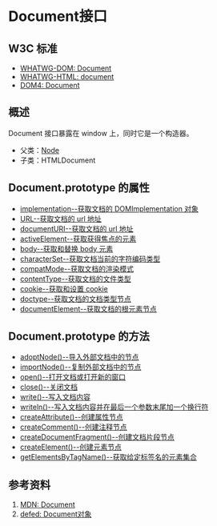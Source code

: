 # Document接口

## W3C 标准
- [WHATWG-DOM: Document](https://dom.spec.whatwg.org/#interface-document)
- [WHATWG-HTML: document](https://html.spec.whatwg.org/multipage/dom.html#the-document-object)
- [DOM4: Document](https://www.w3.org/TR/dom/#interface-document)

## 概述
Document 接口暴露在 window 上，同时它是一个构造器。

- 父类：[Node](../Node/Node.md)
- 子类：HTMLDocument

## Document.prototype 的属性

- [implementation--获取文档的 DOMImplementation 对象](./implementation/implementation.md)
- [URL--获取文档的 url 地址](./URL/URL.md)
- [documentURI--获取文档的 url 地址](./documentURI/documentURI.md)
- [activeElement--获取获得焦点的元素](./activeElement/activeElement.md)
- [body--获取和替换 body 元素](./body/body.md)
- [characterSet--获取文档当前的字符编码类型](./characterSet/characterSet.md)
- [compatMode--获取文档的渲染模式](./compatMode/compatMode.md)
- [contentType--获取文档的文件类型](./contentType/contentType.md)
- [cookie--获取和设置 cookie](./cookie/cookie.md)
- [doctype--获取文档的文档类型节点](./doctype/doctype.md)
- [documentElement--获取文档的根元素节点](./documentElement/documentElement.md)

## Document.prototype 的方法

- [adoptNode()--导入外部文档中的节点](./adoptNode()/adoptNode().md)
- [importNode()--复制外部文档中的节点](./importNode()/importNode().md)
- [open()--打开文档或打开新的窗口](./open()/open().md)
- [close()--关闭文档](./close()/close().md)
- [write()--写入文档内容](./write()/write().md)
- [writeln()--写入文档内容并在最后一个参数末尾加一个换行符](./writeln()/writeln().md)
- [createAttribute()--创建属性节点](./createAttribute()/createAttribute().md)
- [createComment()--创建注释节点](./createComment()/createComment().md)
- [createDocumentFragment()--创建文档片段节点](./createDocumentFragment()/createDocumentFragment().md)
- [createElement()--创建元素节点](./createElement()/createElement.md)
- [getElementsByTagName()--获取给定标签名的元素集合](./getElementsByTagName()/getElementsByTagName().md)


## 参考资料
1. [MDN: Document](https://developer.mozilla.org/en-US/docs/Web/API/Document)
2. [defed: Document对象](https://defed.github.io/原生DOM系列-Document对象/)
